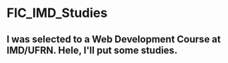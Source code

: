 # FIC_IMD_Studies
## I was selected to a Web Development Course at IMD/UFRN. Hele, I'll put some studies.
